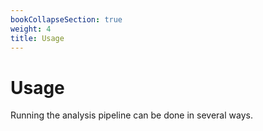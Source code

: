 ```yaml
---
bookCollapseSection: true
weight: 4
title: Usage
---
```


# Usage

Running the analysis pipeline can be done in several ways.
